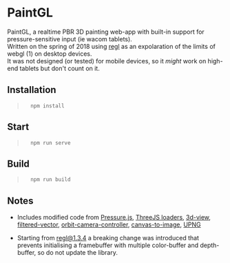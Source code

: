 # PaintGL
PaintGL, a realtime PBR 3D painting web-app with built-in support for pressure-sensitive input (ie wacom tablets).  
Written on the spring of 2018 using [regl](https://github.com/regl-project/regl) as an expolaration of the limits of webgl (1) on desktop devices.  
It was not designed (or tested) for mobile devices, so it _might_ work on high-end tablets but don't count on it.

## Installation

>		npm install  

## Start

>		npm run serve  

## Build  

>		npm run build

## Notes  

* Includes modified code from [Pressure.js](https://github.com/stuyam/pressure), [ThreeJS loaders](https://github.com/mrdoob/three.js/blob/master/examples/js/loaders/FBXLoader.js), [3d-view](https://github.com/mikolalysenko/3d-view), [filtered-vector](https://github.com/mikolalysenko/filtered-vector), [orbit-camera-controller](https://github.com/mikolalysenko/orbit-camera-controller), [canvas-to-image](https://github.com/kaxi1993/canvas-to-image), [UPNG](https://github.com/photopea/UPNG.js)

* Starting from regl@1.3.4 a breaking change was introduced that prevents initialising a framebuffer with multiple color-buffer and depth-buffer, so do not update the library.
